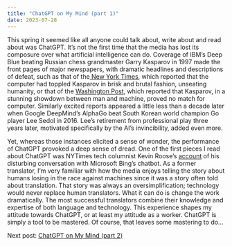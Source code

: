 ```yaml
---
title: "ChatGPT on My Mind (part 1)"
date: 2023-07-28
---
```

<p>This spring it seemed like all anyone could talk about, write about and read about was ChatGPT. It’s not the first time that the media has lost its composure over what artificial intelligence can do. Coverage of IBM’s Deep Blue beating Russian chess grandmaster Garry Kasparov in 1997 made the front pages of major newspapers, with dramatic headlines and descriptions of defeat, such as that of the<a href="https://timesmachine.nytimes.com/timesmachine/1997/05/12/066265.html"> New York Times</a>, which reported that the computer had toppled Kasparov in brisk and brutal fashion, unseating humanity, or that of the <a href="https://www.washingtonpost.com/wp-srv/tech/analysis/kasparov/kasparov.htm">Washington Post</a>, which reported that Kasparov, in a stunning showdown between man and machine, proved no match for computer. Similarly excited reports appeared a little less than a decade later when Google DeepMind’s AlphaGo beat South Korean world champion Go player Lee Sedol in 2016. Lee’s retirement from professional play three years later, motivated specifically by the AI’s invincibility, added even more.</p>
<p>Yet, whereas those instances elicited a sense of wonder, the performance of ChatGPT provoked a deep sense of dread. One of the first pieces I read about ChatGPT was NYTimes tech columnist Kevin Roose’s <a href="https://www.nytimes.com/2023/02/16/technology/bing-chatbot-microsoft-chatgpt.html?smid=url-share">account</a> of his disturbing conversation with Microsoft Bing’s chatbot. As a former translator, I’m very familiar with how the media enjoys telling the story about humans losing in the race against machines since it was a story often told about translation. That story was always an oversimplification; technology would never replace human translators. What it can do is change the work dramatically. The most successful translators combine their knowledge and expertise of both language and technology. This experience shapes my attitude towards ChatGPT, or at least my attitude as a worker. ChatGPT is simply a tool to be mastered. Of course, that leaves some mastering to do…</p>
Next post: <a href="https://mf3321.github.io/2023/08/11/ChatGPT-on-My-Mind-part-2.html">ChatGPT on My Mind (part 2)</a>
